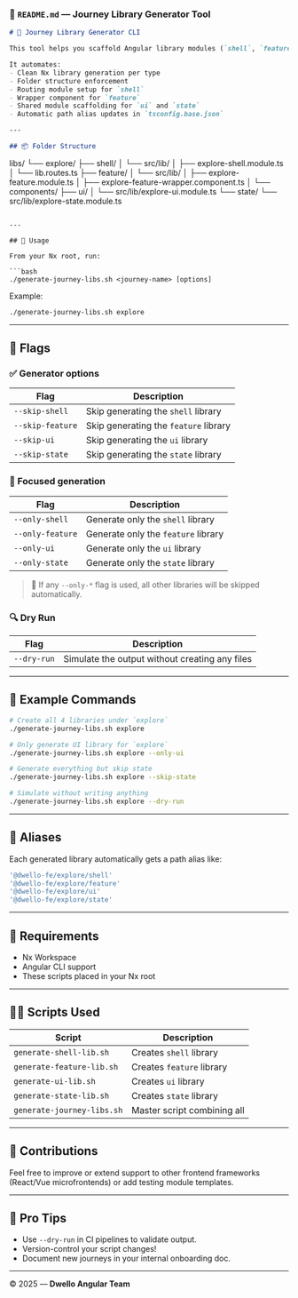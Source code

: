 
### 📘 `README.md` — Journey Library Generator Tool

```markdown
# 🧰 Journey Library Generator CLI

This tool helps you scaffold Angular library modules (`shell`, `feature`, `ui`, `state`) for a specific journey in an Nx monorepo.

It automates:
- Clean Nx library generation per type
- Folder structure enforcement
- Routing module setup for `shell`
- Wrapper component for `feature`
- Shared module scaffolding for `ui` and `state`
- Automatic path alias updates in `tsconfig.base.json`

---

## 📦 Folder Structure

```

libs/
└── explore/
├── shell/
│   └── src/lib/
│       ├── explore-shell.module.ts
│       └── lib.routes.ts
├── feature/
│   └── src/lib/
│       ├── explore-feature.module.ts
│       ├── explore-feature-wrapper.component.ts
│       └── components/
├── ui/
│   └── src/lib/explore-ui.module.ts
└── state/
└── src/lib/explore-state.module.ts

````

---

## 🚀 Usage

From your Nx root, run:

```bash
./generate-journey-libs.sh <journey-name> [options]
````

Example:

```bash
./generate-journey-libs.sh explore
```

---

## 🧩 Flags

### ✅ Generator options

| Flag             | Description                           |
| ---------------- | ------------------------------------- |
| `--skip-shell`   | Skip generating the `shell` library   |
| `--skip-feature` | Skip generating the `feature` library |
| `--skip-ui`      | Skip generating the `ui` library      |
| `--skip-state`   | Skip generating the `state` library   |

### 🎯 Focused generation

| Flag             | Description                         |
| ---------------- | ----------------------------------- |
| `--only-shell`   | Generate only the `shell` library   |
| `--only-feature` | Generate only the `feature` library |
| `--only-ui`      | Generate only the `ui` library      |
| `--only-state`   | Generate only the `state` library   |

> 📝 If any `--only-*` flag is used, all other libraries will be skipped automatically.

### 🔍 Dry Run

| Flag        | Description                                    |
| ----------- | ---------------------------------------------- |
| `--dry-run` | Simulate the output without creating any files |

---

## 🧪 Example Commands

```bash
# Create all 4 libraries under `explore`
./generate-journey-libs.sh explore

# Only generate UI library for `explore`
./generate-journey-libs.sh explore --only-ui

# Generate everything but skip state
./generate-journey-libs.sh explore --skip-state

# Simulate without writing anything
./generate-journey-libs.sh explore --dry-run
```

---

## 🔗 Aliases

Each generated library automatically gets a path alias like:

```ts
'@dwello-fe/explore/shell'
'@dwello-fe/explore/feature'
'@dwello-fe/explore/ui'
'@dwello-fe/explore/state'
```

---

## 📁 Requirements

* Nx Workspace
* Angular CLI support
* These scripts placed in your Nx root

---

## 👨‍🔧 Scripts Used

| Script                     | Description                 |
| -------------------------- | --------------------------- |
| `generate-shell-lib.sh`    | Creates `shell` library     |
| `generate-feature-lib.sh`  | Creates `feature` library   |
| `generate-ui-lib.sh`       | Creates `ui` library        |
| `generate-state-lib.sh`    | Creates `state` library     |
| `generate-journey-libs.sh` | Master script combining all |

---

## 🤝 Contributions

Feel free to improve or extend support to other frontend frameworks (React/Vue microfrontends) or add testing module templates.

---

## 🧠 Pro Tips

* Use `--dry-run` in CI pipelines to validate output.
* Version-control your script changes!
* Document new journeys in your internal onboarding doc.

---

© 2025 — **Dwello Angular Team**
